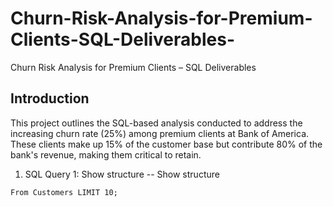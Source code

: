 # Churn-Risk-Analysis-for-Premium-Clients-SQL-Deliverables-
Churn Risk Analysis for Premium Clients – SQL Deliverables 
## Introduction 
This project outlines the SQL-based analysis conducted to address the increasing churn rate 
(25%) among premium clients at Bank of America. These clients make up 15% of the customer 
base but contribute 80% of the bank's revenue, making them critical to retain.

1. SQL Query 1: Show structure -- Show structure 
```SELECT * 
From Customers LIMIT 10;
```
